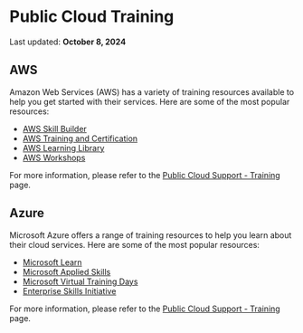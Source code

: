 # Public Cloud Training

Last updated: **October 8, 2024**

## AWS

Amazon Web Services (AWS) has a variety of training resources available to help you get started with their services. Here are some of the most popular resources:

- [AWS Skill Builder](https://explore.skillbuilder.aws/learn)
- [AWS Training and Certification](https://www.aws.training/)
- [AWS Learning Library](https://www.aws.training/LearningLibrary)
- [AWS Workshops](https://workshops.aws/)

For more information, please refer to the [Public Cloud Support - Training](https://digital.gov.bc.ca/cloud/services/public/get-support/#training) page.

## Azure

Microsoft Azure offers a range of training resources to help you learn about their cloud services. Here are some of the most popular resources:

- [Microsoft Learn](https://learn.microsoft.com/en-us/training/)
- [Microsoft Applied Skills](https://learn.microsoft.com/en-us/credentials/browse/?credential_types=applied%20skills)
- [Microsoft Virtual Training Days](https://events.microsoft.com/en-us/mvtd)
- [Enterprise Skills Initiative](https://esi.microsoft.com/)

For more information, please refer to the [Public Cloud Support - Training](https://digital.gov.bc.ca/cloud/services/public/get-support/#training) page.
